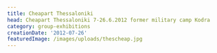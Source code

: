 ```yaml
---
title: Cheapart Thessaloniki
head: Cheapart Thessaloniki 7-26.6.2012 former military camp Kodra
category: group-exhibitions
creationDate: '2012-07-26'
featuredImage: /images/uploads/thescheap.jpg
---
```


